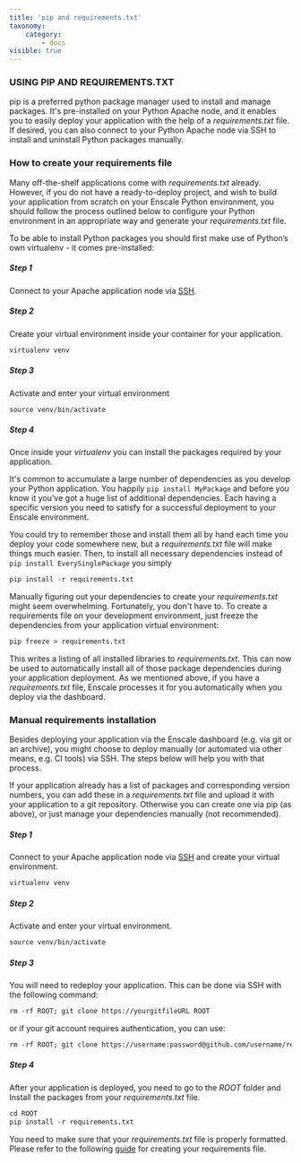 ```yaml
---
title: 'pip and requirements.txt'
taxonomy:
    category:
        - docs
visible: true
---
```


### USING PIP AND REQUIREMENTS.TXT

pip is a preferred python package manager used to install and manage packages. It's pre-installed on your Python Apache node, and it enables you to easily deploy your application with the help of a _requirements.txt_ file. If desired, you can also connect to your Python Apache node via SSH to install and uninstall Python packages manually.

### How to create your requirements file

Many off-the-shelf applications come with _requirements.txt_ already. However, if you do not have a ready-to-deploy project, and wish to build your application from scratch on your Enscale Python environment, you should follow the process outlined below to configure your Python environment in an appropriate way and generate your _requirements.txt_ file.

To be able to install Python packages you should first make use of Python’s own virtualenv - it comes pre-installed:

##### Step 1

 Connect to your Apache application node via [SSH](/access/connect-with-ssh). 

##### Step 2

Create your virtual environment inside your container for your application.
```apache
virtualenv venv
```

##### Step 3

Activate and enter your virtual environment
```apache
source venv/bin/activate
```

##### Step 4

Once inside your _virtualenv_ you can install the packages required by your application.

It's common to accumulate a large number of dependencies as you develop your Python application. You happily `pip install MyPackage` and before you know it you've got a huge list of additional dependencies. Each having a specific version you need to satisfy for a successful deployment to your Enscale environment.

You could try to remember those and install them all by hand each time you deploy your code somewhere new, but a _requirements.txt_ file will make things much easier. Then, to install all necessary dependencies instead of `pip install EverySinglePackage` you simply

```apache
pip install -r requirements.txt
```

Manually figuring out your dependencies to create your _requirements.txt_ might seem overwhelming. Fortunately, you don't have to. To create a requirements file on your development environment, just freeze the dependencies from your application virtual environment:

```apache
pip freeze > requirements.txt
```

This writes a listing of all installed libraries to _requirements.txt_. This can now be used to automatically install all of those package dependencies during your application deployment. As we mentioned above, if you have a _requirements.txt_ file, Enscale processes it for you automatically when you deploy via the dashboard.

### Manual requirements installation

Besides deploying your application via the Enscale dashboard (e.g. via git or an archive), you might choose to deploy manually (or automated via other means, e.g. CI tools) via SSH. The steps below will help you with that process.

If your application already has a list of packages and corresponding version numbers, you can add these in a _requirements.txt_ file and upload it with your application to a git repository. Otherwise you can create one via pip (as above), or just manage your dependencies manually (not recommended).

##### Step 1

Connect to your Apache application node via [SSH](/access/connect-with-ssh) and create your virtual environment.
```apache
virtualenv venv
```

##### Step 2

Activate and enter your virtual environment.
```apache
source venv/bin/activate
```

##### Step 3

You will need to redeploy your application. This can be done via SSH with the following command:
```apache
rm -rf ROOT; git clone https://yourgitfileURL ROOT
```

or if your git account requires authentication, you can use:

```apache
rm -rf ROOT; git clone https://username:password@github.com/username/repository.git
```

##### Step 4

After your application is deployed, you need to go to the _ROOT_ folder and Install the packages from your _requirements.txt_ file.
```apache
cd ROOT
pip install -r requirements.txt
```

You need to make sure that your _requirements.txt_ file is properly formatted. Please refer to the following [guide](https://pip.readthedocs.io/en/stable/user_guide/#requirements-files) for creating your requirements file.

